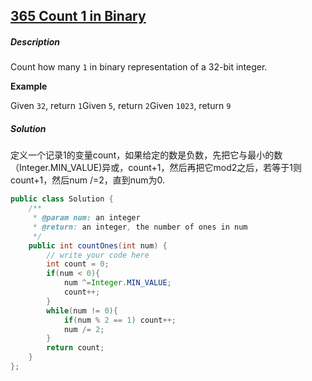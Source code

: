 ## [365 Count 1 in Binary](http://www.lintcode.com/en/problem/count-1-in-binary/)

##### Description

Count how many `1` in binary representation of a 32-bit integer.

**Example**

Given `32`, return `1`Given `5`, return `2`Given `1023`, return `9`

##### Solution

定义一个记录1的变量count，如果给定的数是负数，先把它与最小的数（Integer.MIN_VALUE)异或，count+1，然后再把它mod2之后，若等于1则count+1，然后num /=2，直到num为0.

```java
public class Solution {
    /**
     * @param num: an integer
     * @return: an integer, the number of ones in num
     */
    public int countOnes(int num) {
        // write your code here
        int count = 0;
        if(num < 0){
            num ^=Integer.MIN_VALUE;
            count++;
        }  
        while(num != 0){
            if(num % 2 == 1) count++;
            num /= 2;
        }
        return count;
    }
};
```

